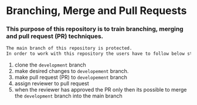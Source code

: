 # Branching, Merge and Pull Requests
### This purpose of this repository is to train branching, merging and pull request (PR) techniques. 

```sh
The main branch of this repository is protected. 
In order to work with this repository the users have to follow below steps:
```

1. clone the `development` branch
2. make desired changes to `developement` branch.
3. make pull request (PR) to `developement` branch 
4. assign reviewer to pull request
5. when the reviewer has approved the PR only then its possible to merge the `development` branch into the main branch



